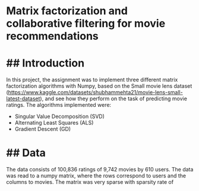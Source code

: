 # Matrix factorization and collaborative filtering for movie recommendations

# ## Introduction
In this project, the assignment was to implement three different matrix factorization algorithms with Numpy, based on the Small movie lens dataset (https://www.kaggle.com/datasets/shubhammehta21/movie-lens-small-latest-dataset), and see how they perform on the task of predicting movie ratings. The algorithms implemented were:
- Singular Value Decomposition (SVD)
- Alternating Least Squares (ALS)
- Gradient Descent (GD)

# ## Data
The data consists of 100,836 ratings of 9,742 movies by 610 users. The data was read to a numpy matrix, where the rows correspond to users and the columns to movies. The matrix was very sparse with sparsity rate of 

